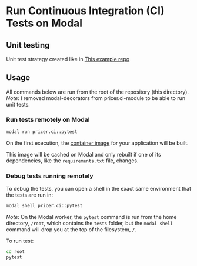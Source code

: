 # Run Continuous Integration (CI) Tests on Modal

## Unit testing
Unit test strategy created like in 
[This example repo](https://github.com/modal-labs/ci-on-modal)

## Usage

All commands below are run from the root of the repository (this directory).
_Note_: I removed modal-decorators from pricer.ci-module to be able to run unit tests.

### Run tests remotely on Modal

```bash
modal run pricer.ci::pytest
```

On the first execution, the [container image](https://modal.com/docs/guide/custom-container)
for your application will be built.

This image will be cached on Modal and only rebuilt if one of its dependencies,
like the `requirements.txt` file, changes.

### Debug tests running remotely

To debug the tests, you can open a shell
in the exact same environment that the tests are run in:

```bash
modal shell pricer.ci::pytest
```

_Note_: On the Modal worker, the `pytest` command is run from the home directory, `/root`,
which contains the `tests` folder, but the `modal shell` command will
drop you at the top of the filesystem, `/`.

To run test:
```bash
cd root
pytest
```